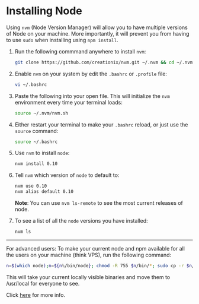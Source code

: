 Installing Node
===============

Using `nvm` (Node Version Manager) will allow you to have multiple versions of Node on your machine. More importantly, it will prevent you from having to use `sudo` when installing using `npm install`.

1. Run the following commmand anywhere to install `nvm`:

    ```bash
    git clone https://github.com/creationix/nvm.git ~/.nvm && cd ~/.nvm && git checkout `git describe --abbrev=0 --tags`
    ```

2. Enable `nvm` on your system by edit the `.bashrc` or `.profile` file:

    ```bash
    vi ~/.bashrc
    ```

3. Paste the following into your open file. This will initialize the `nvm` environment every time your terminal loads:

    ```bash
    source ~/.nvm/nvm.sh
    ```

4. Either restart your terminal to make your `.bashrc` reload, or just use the `source` command:

    ```bash
    source ~/.bashrc
    ```

5. Use `nvm` to install `node`:

    ```bash
    nvm install 0.10
    ```

6. Tell `nvm` which version of `node` to default to:

    ```bash
    nvm use 0.10
    nvm alias default 0.10
    ```

    **Note**: You can use `nvm ls-remote` to see the most current releases of node.

7. To see a list of all the `node` versions you have installed:

    ```bash
    nvm ls
    ```

--------------------------

For advanced users: To make your current node and npm available for all the users on your machine (think VPS), run the following command:

```bash
n=$(which node);n=${n%/bin/node}; chmod -R 755 $n/bin/*; sudo cp -r $n/{bin,lib,share} /usr/local
```

This will take your current locally visible binaries and move them to /usr/local for everyone to see.

Click [here](https://www.digitalocean.com/community/tutorials/how-to-install-node-js-with-nvm-node-version-manager-on-a-vps) for more info.
